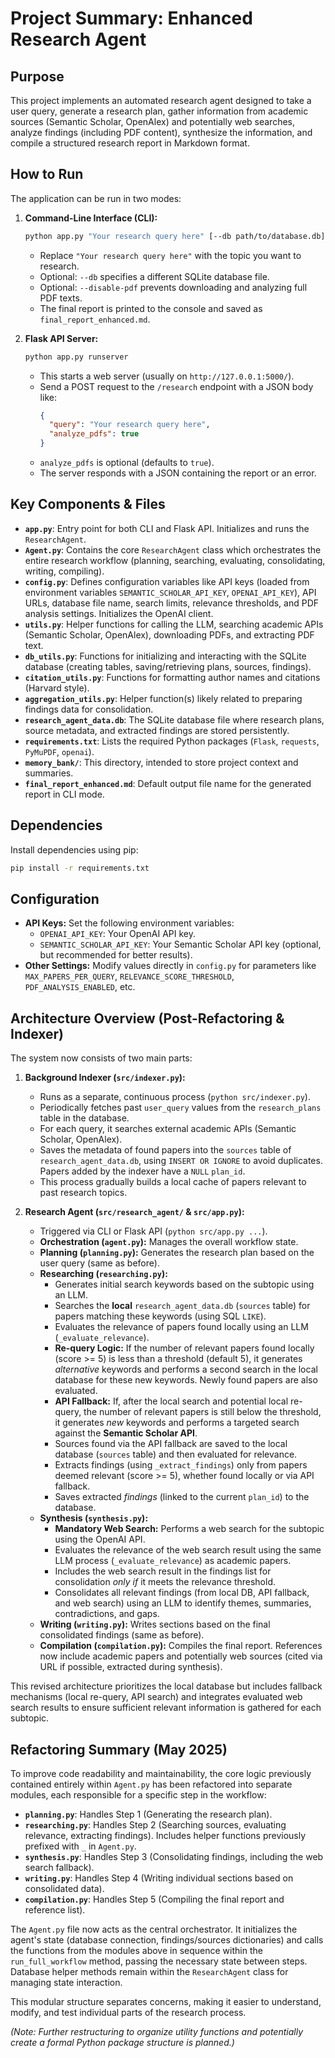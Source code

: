 # Project Summary: Enhanced Research Agent

## Purpose

This project implements an automated research agent designed to take a user query, generate a research plan, gather information from academic sources (Semantic Scholar, OpenAlex) and potentially web searches, analyze findings (including PDF content), synthesize the information, and compile a structured research report in Markdown format.

## How to Run

The application can be run in two modes:

1.  **Command-Line Interface (CLI):**
    ```bash
    python app.py "Your research query here" [--db path/to/database.db] [--disable-pdf]
    ```
    - Replace `"Your research query here"` with the topic you want to research.
    - Optional: `--db` specifies a different SQLite database file.
    - Optional: `--disable-pdf` prevents downloading and analyzing full PDF texts.
    - The final report is printed to the console and saved as `final_report_enhanced.md`.

2.  **Flask API Server:**
    ```bash
    python app.py runserver
    ```
    - This starts a web server (usually on `http://127.0.0.1:5000/`).
    - Send a POST request to the `/research` endpoint with a JSON body like:
      ```json
      {
        "query": "Your research query here",
        "analyze_pdfs": true 
      }
      ```
    - `analyze_pdfs` is optional (defaults to `true`).
    - The server responds with a JSON containing the report or an error.

## Key Components & Files

-   **`app.py`**: Entry point for both CLI and Flask API. Initializes and runs the `ResearchAgent`.
-   **`Agent.py`**: Contains the core `ResearchAgent` class which orchestrates the entire research workflow (planning, searching, evaluating, consolidating, writing, compiling).
-   **`config.py`**: Defines configuration variables like API keys (loaded from environment variables `SEMANTIC_SCHOLAR_API_KEY`, `OPENAI_API_KEY`), API URLs, database file name, search limits, relevance thresholds, and PDF analysis settings. Initializes the OpenAI client.
-   **`utils.py`**: Helper functions for calling the LLM, searching academic APIs (Semantic Scholar, OpenAlex), downloading PDFs, and extracting PDF text.
-   **`db_utils.py`**: Functions for initializing and interacting with the SQLite database (creating tables, saving/retrieving plans, sources, findings).
-   **`citation_utils.py`**: Functions for formatting author names and citations (Harvard style).
-   **`aggregation_utils.py`**: Helper function(s) likely related to preparing findings data for consolidation.
-   **`research_agent_data.db`**: The SQLite database file where research plans, source metadata, and extracted findings are stored persistently.
-   **`requirements.txt`**: Lists the required Python packages (`Flask`, `requests`, `PyMuPDF`, `openai`).
-   **`memory_bank/`**: This directory, intended to store project context and summaries.
-   **`final_report_enhanced.md`**: Default output file name for the generated report in CLI mode.

## Dependencies

Install dependencies using pip:
```bash
pip install -r requirements.txt
```

## Configuration

-   **API Keys:** Set the following environment variables:
    -   `OPENAI_API_KEY`: Your OpenAI API key.
    -   `SEMANTIC_SCHOLAR_API_KEY`: Your Semantic Scholar API key (optional, but recommended for better results).
-   **Other Settings:** Modify values directly in `config.py` for parameters like `MAX_PAPERS_PER_QUERY`, `RELEVANCE_SCORE_THRESHOLD`, `PDF_ANALYSIS_ENABLED`, etc.

## Architecture Overview (Post-Refactoring & Indexer)

The system now consists of two main parts:

1.  **Background Indexer (`src/indexer.py`):**
    *   Runs as a separate, continuous process (`python src/indexer.py`).
    *   Periodically fetches past `user_query` values from the `research_plans` table in the database.
    *   For each query, it searches external academic APIs (Semantic Scholar, OpenAlex).
    *   Saves the metadata of found papers into the `sources` table of `research_agent_data.db`, using `INSERT OR IGNORE` to avoid duplicates. Papers added by the indexer have a `NULL` `plan_id`.
    *   This process gradually builds a local cache of papers relevant to past research topics.

2.  **Research Agent (`src/research_agent/` & `src/app.py`):**
    *   Triggered via CLI or Flask API (`python src/app.py ...`).
    *   **Orchestration (`agent.py`):** Manages the overall workflow state.
    *   **Planning (`planning.py`):** Generates the research plan based on the user query (same as before).
    *   **Researching (`researching.py`):**
        *   Generates initial search keywords based on the subtopic using an LLM.
        *   Searches the **local** `research_agent_data.db` (`sources` table) for papers matching these keywords (using SQL `LIKE`).
        *   Evaluates the relevance of papers found locally using an LLM (`_evaluate_relevance`).
        *   **Re-query Logic:** If the number of relevant papers found locally (score >= 5) is less than a threshold (default 5), it generates *alternative* keywords and performs a second search in the local database for these new keywords. Newly found papers are also evaluated.
        *   **API Fallback:** If, after the local search and potential local re-query, the number of relevant papers is still below the threshold, it generates *new* keywords and performs a targeted search against the **Semantic Scholar API**.
        *   Sources found via the API fallback are saved to the local database (`sources` table) and then evaluated for relevance.
        *   Extracts findings (using `_extract_findings`) only from papers deemed relevant (score >= 5), whether found locally or via API fallback.
        *   Saves extracted *findings* (linked to the current `plan_id`) to the database.
    *   **Synthesis (`synthesis.py`):**
        *   **Mandatory Web Search:** Performs a web search for the subtopic using the OpenAI API.
        *   Evaluates the relevance of the web search result using the same LLM process (`_evaluate_relevance`) as academic papers.
        *   Includes the web search result in the findings list for consolidation *only if* it meets the relevance threshold.
        *   Consolidates all relevant findings (from local DB, API fallback, and web search) using an LLM to identify themes, summaries, contradictions, and gaps.
    *   **Writing (`writing.py`):** Writes sections based on the final consolidated findings (same as before).
    *   **Compilation (`compilation.py`):** Compiles the final report. References now include academic papers and potentially web sources (cited via URL if possible, extracted during synthesis).

This revised architecture prioritizes the local database but includes fallback mechanisms (local re-query, API search) and integrates evaluated web search results to ensure sufficient relevant information is gathered for each subtopic.

## Refactoring Summary (May 2025)

To improve code readability and maintainability, the core logic previously contained entirely within `Agent.py` has been refactored into separate modules, each responsible for a specific step in the workflow:

-   **`planning.py`**: Handles Step 1 (Generating the research plan).
-   **`researching.py`**: Handles Step 2 (Searching sources, evaluating relevance, extracting findings). Includes helper functions previously prefixed with `_` in `Agent.py`.
-   **`synthesis.py`**: Handles Step 3 (Consolidating findings, including the web search fallback).
-   **`writing.py`**: Handles Step 4 (Writing individual sections based on consolidated data).
-   **`compilation.py`**: Handles Step 5 (Compiling the final report and reference list).

The `Agent.py` file now acts as the central orchestrator. It initializes the agent's state (database connection, findings/sources dictionaries) and calls the functions from the modules above in sequence within the `run_full_workflow` method, passing the necessary state between steps. Database helper methods remain within the `ResearchAgent` class for managing state interaction.

This modular structure separates concerns, making it easier to understand, modify, and test individual parts of the research process.

*(Note: Further restructuring to organize utility functions and potentially create a formal Python package structure is planned.)*
